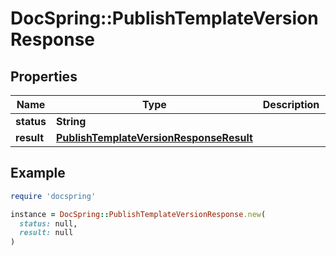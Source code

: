 # DocSpring::PublishTemplateVersionResponse

## Properties

| Name | Type | Description | Notes |
| ---- | ---- | ----------- | ----- |
| **status** | **String** |  |  |
| **result** | [**PublishTemplateVersionResponseResult**](PublishTemplateVersionResponseResult.md) |  |  |

## Example

```ruby
require 'docspring'

instance = DocSpring::PublishTemplateVersionResponse.new(
  status: null,
  result: null
)
```

